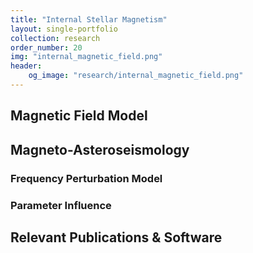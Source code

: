 ```yaml
---
title: "Internal Stellar Magnetism"
layout: single-portfolio
collection: research
order_number: 20
img: "internal_magnetic_field.png"
header:
    og_image: "research/internal_magnetic_field.png"
---
```


## Magnetic Field Model


## Magneto-Asteroseismology


### Frequency Perturbation Model


### Parameter Influence


## Relevant Publications & Software

